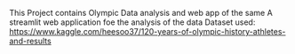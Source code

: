 This Project contains Olympic Data analysis and web app of the same
A streamlit web application foe the analysis of the data 
Dataset used:
https://www.kaggle.com/heesoo37/120-years-of-olympic-history-athletes-and-results
